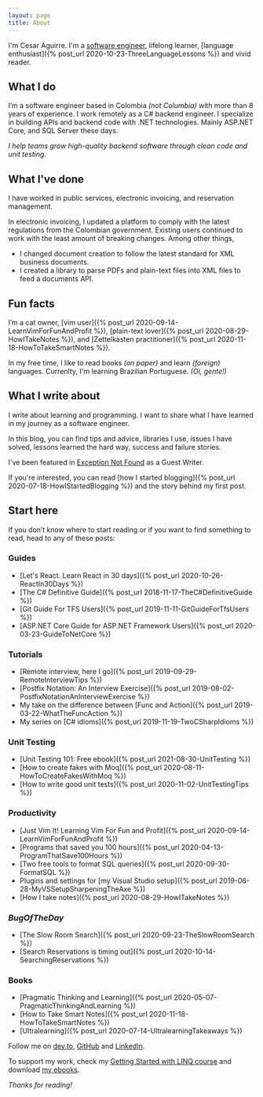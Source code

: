 ```yaml
---
layout: page
title: About
---
```


I'm Cesar Aguirre. I'm a [software engineer](https://github.com/canro91), lifelong learner, [language enthusiast]({% post_url 2020-10-23-ThreeLanguageLessons %}) and vivid reader.

## What I do

I’m a software engineer based in Colombia _(not Columbia)_ with more than 8 years of experience. I work remotely as a C# backend engineer. I specialize in building APIs and backend code with .NET technologies. Mainly ASP.NET Core, and SQL Server these days.

<div class="message lead"><em>I help teams grow high-quality backend software through clean code and unit testing.</em></div>

## What I've done

I have worked in public services, electronic invoicing, and reservation management.

In electronic invoicing, I updated a platform to comply with the latest regulations from the Colombian government. Existing users continued to work with the least amount of breaking changes. Among other things,

* I changed document creation to follow the latest standard for XML business documents.
* I created a library to parse PDFs and plain-text files into XML files to feed a documents API.

## Fun facts

I’m a cat owner, [vim user]({% post_url 2020-09-14-LearnVimForFunAndProfit %}), [plain-text lover]({% post_url 2020-08-29-HowITakeNotes %}), and [Zettelkasten practitioner]({% post_url 2020-11-18-HowToTakeSmartNotes %}).

In my free time, I like to read books _(on paper)_ and learn _(foreign)_ languages. Currenlty, I'm learning Brazilian Portuguese. _(Oi, gente!)_

## What I write about

I write about learning and programming. I want to share what I have learned in my journey as a software engineer.

In this blog, you can find tips and advice, libraries I use, issues I have solved, lessons learned the hard way, success and failure stories.

I've been featured in <a href="https://exceptionnotfound.net/author/cesar-aguirre/" target="_blank" rel="noopener noreferrer">Exception Not Found</a> as a Guest Writer.

If you're interested, you can read [how I started blogging]({% post_url 2020-07-18-HowIStartedBlogging %}) and the story behind my first post.

## Start here

If you don’t know where to start reading or if you want to find something to read, head to any of these posts:

### Guides

* [Let's React. Learn React in 30 days]({% post_url 2020-10-26-ReactIn30Days %})
* [The C# Definitive Guide]({% post_url 2018-11-17-TheC#DefinitiveGuide %})
* [Git Guide For TFS Users]({% post_url 2019-11-11-GitGuideForTfsUsers %})
* [ASP.NET Core Guide for ASP.NET Framework Users]({% post_url 2020-03-23-GuideToNetCore %})

### Tutorials

* [Remote interview, here I go]({% post_url 2019-09-29-RemoteInterviewTips %})
* [Postfix Notation: An Interview Exercise]({% post_url 2019-08-02-PostfixNotationAnInterviewExercise %})
* My take on the difference between [Func and Action]({% post_url 2019-03-22-WhatTheFuncAction %})
* My series on [C# idioms]({% post_url 2019-11-19-TwoCSharpIdioms %})

### Unit Testing

* [Unit Testing 101: Free ebook]({% post_url 2021-08-30-UnitTesting %})
* [How to create fakes with Moq]({% post_url 2020-08-11-HowToCreateFakesWithMoq %})
* [How to write good unit tests]({% post_url 2020-11-02-UnitTestingTips %})

### Productivity

* [Just Vim It! Learning Vim For Fun and Profit]({% post_url 2020-09-14-LearnVimForFunAndProfit %})
* [Programs that saved you 100 hours]({% post_url 2020-04-13-ProgramThatSave100Hours %})
* [Two free tools to format SQL queries]({% post_url 2020-09-30-FormatSQL %})
* Plugins and settings for [my Visual Studio setup]({% post_url 2019-06-28-MyVSSetupSharpeningTheAxe %})
* [How I take notes]({% post_url 2020-08-29-HowITakeNotes %})

### _BugOfTheDay_

* [The Slow Room Search]({% post_url 2020-09-23-TheSlowRoomSearch %})
* [Search Reservations is timing out]({% post_url 2020-10-14-SearchingReservations %})

### Books

* [Pragmatic Thinking and Learning]({% post_url 2020-05-07-PragmaticThinkingAndLearning %})
* [How to Take Smart Notes]({% post_url 2020-11-18-HowToTakeSmartNotes %})
* [Ultralearning]({% post_url 2020-07-14-UltralearningTakeaways %})

Follow me on <a href="{{ site.devto }}" target="_blank" rel="noopener noreferrer">dev.to</a>, <a href="{{ site.github }}" target="_blank" rel="noopener noreferrer">GitHub</a> and <a href="{{ site.linkedin }}" target="_blank" rel="noopener noreferrer">LinkedIn</a>.

To support my work, check my <a href="https://www.educative.io/courses/getting-started-linq-c-sharp" target="_blank" rel="noopener noreferrer">Getting Started with LINQ course</a> and download <a href="https://imcsarag.gumroad.com/" target="_blank" rel="noopener noreferrer">my ebooks</a>.

_Thanks for reading!_
